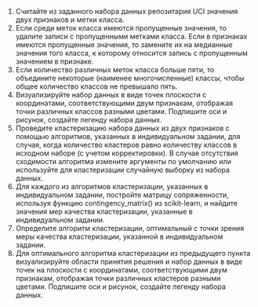 1. Считайте из заданного набора данных репозитария UCI значения двух признаков и метки класса.
2. Если среди меток класса имеются пропущенные значения, то удалите записи с пропущенными метками класса. Если в признаках имеются пропущенные значения, то замените их на медианные значения того класса, к которому относится запись с пропущенным значением в признаке.
3. Если количество различных меток класса больше пяти, то объедините некоторые (наименее многочисленные) классы, чтобы общее количество классов не превышало пять.
4. Визуализируйте набор данных в виде точек плоскости с координатами, соответствующими двум признакам, отображая точки различных классов разными цветами. Подпишите оси и рисунок, создайте легенду набора данных.
5. Проведите кластеризацию набора данных из двух признаков с помощью алгоритмов, указанных в индивидуальном задании, для случая, когда количество кластеров равно количеству классов в исходном наборе (с учетом корректировки). В случае отсутствия сходимости алгоритма измените аргументы по умолчанию или используйте для кластеризации случайную выборку из набора данных.
6. Для каждого из алгоритмов кластеризации, указанных в индивидуальном задании, постройте матрицу сопряженности, используя функцию contingency_matrix() из scikit-learn, и найдите значения мер качества кластеризации, указанные в индивидуальном задании.
7. Определите алгоритм кластеризации, оптимальный с точки зрения меры качества кластеризации, указанной в индивидуальном задании.
8. Для оптимального алгоритма кластеризации из предыдущего пункта визуализируйте области принятия решения и набор данных в виде точек на плоскости с координатами, соответствующими двум признакам, отображая точки различных кластеров разными цветами. Подпишите оси и рисунок, создайте легенду набора данных.

